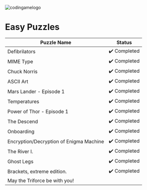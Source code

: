 ![codingamelogo](https://static.codingame.com/assets/spritesheets/navigation.6e3a4d9e.png)

# Easy Puzzles
| Puzzle Name                             |  Status                      |
|-----------------------------------------|------------------------------|
| Defibrilators                           | :heavy_check_mark: Completed |
| MIME Type                               | :heavy_check_mark: Completed |
| Chuck Norris                            | :heavy_check_mark: Completed |
| ASCII Art                               | :heavy_check_mark: Completed |
| Mars Lander - Episode 1                 | :heavy_check_mark: Completed |
| Temperatures                            | :heavy_check_mark: Completed |
| Power of Thor - Episode 1               | :heavy_check_mark: Completed |
| The Descend                             | :heavy_check_mark: Completed |
| Onboarding                              | :heavy_check_mark: Completed |
| Encryption/Decryption of Enigma Machine | :heavy_check_mark: Completed |
| The River I.                            | :heavy_check_mark: Completed |
| Ghost Legs                              | :heavy_check_mark: Completed |
| Brackets, extreme edition.              | :heavy_check_mark: Completed |
| May the Triforce be with you!           |                              |
